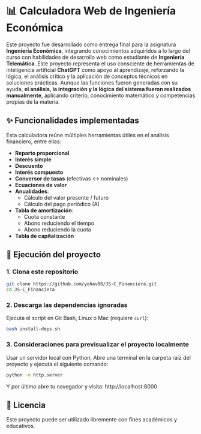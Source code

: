 # 📊 Calculadora Web de Ingeniería Económica

Este proyecto fue desarrollado como entrega final para la asignatura **Ingeniería Económica**, integrando conocimientos adquiridos a lo largo del curso con habilidades de desarrollo web como estudiante de **Ingeniería Telemática**.
Este proyecto representa el uso consciente de herramientas de inteligencia artificial **ChatGPT** como apoyo al aprendizaje, reforzando la lógica, el análisis crítico y la aplicación de conceptos técnicos en soluciones prácticas. Aunque las funciones fueron generadas con su ayuda, **el análisis, la integración y la lógica del sistema fueron realizados manualmente**, aplicando criterio, conocimiento matemático y competencias propias de la materia.

## ✨ Funcionalidades implementadas

Esta calculadora reúne múltiples herramientas útiles en el análisis financiero, entre ellas:

- **Reparto proporcional**
- **Interés simple**
- **Descuento**
- **Interés compuesto**
- **Conversor de tasas** (efectivas ↔ nominales)
- **Ecuaciones de valor**
- **Anualidades**:
  - Cálculo del valor presente / futuro
  - Cálculo del pago periódico (A)
- **Tabla de amortización**:
  - Cuota constante
  - Abono reduciendo el tiempo
  - Abono reduciendo la cuota
- **Tabla de capitalización**

## 🚀 Ejecución del proyecto

### 1. Clona este repositorio

```bash
git clone https://github.com/yohav08/JS-C_Financiera.git
cd JS-C_Financiera
```

### 2. Descarga las dependencias ignoradas
Ejecuta el script en Git Bash, Linux o Mac (requiere `curl`):

```bash
bash install-deps.sh
```

### 3. Consideraciones para previsualizar el proyecto localmente
Usar un servidor local con Python, Abre una terminal en la carpeta raíz del proyecto y ejecuta el siguiente comando:

```bash
python -m http.server
```
Y por último abre tu navegador y visita: http://localhost:8000



## 📜 Licencia

Este proyecto puede ser utilizado libremente con fines académicos y educativos.